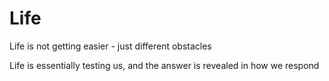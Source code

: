 # Life

Life is not getting easier - just different obstacles 

Life is essentially testing us, and the answer is revealed in how we respond